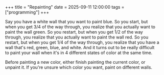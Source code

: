 +++
title = "Repainting"
date = 2025-09-11 12:00:00
tags = ["programming"]
+++

Say you have a white wall that you want to paint blue. So you start, but when
you get 3/4 of the way through, you realize that you actually want to paint the
wall green. So you restart, but when you get 1/2 of the way through, you realize
that you actually want to paint the wall red. So you restart, but when you get
1/4 of the way through, you realize that you have a wall that's red, green,
blue, and white. And it turns out to be really difficult to paint your wall when
it's in 4 different states of color at the same time.

Before painting a new color, either finish painting the current color, or
unpaint it. If you're unsure which color you want, paint on different walls.
